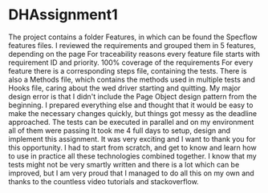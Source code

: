 # DHAssignment1

The project contains a folder Features, in which can be found the Specflow features files.
I reviewed the requirements and grouped them in 5 features, depending on the page
For traceability reasons every feature file starts with requirement ID and priority.
100% coverage of the requirements
For every feature there is a corresponding steps file, containing the tests.
There is also a Methods file, which contains the methods used in multiple tests
and Hooks file, caring about the wed driver starting and quitting.
My major design error is that I didn't include the Page Object design pattern from the  beginning.
I prepared everything else and thought that it would be easy to make the necessary changes quickly, but things got messy as the deadline approached.
The tests can be executed in parallel and on my environment all of them were passing
It took me 4 full days to setup, design and implement this assignment. It was very exciting and I want to thank you for this opportunity.
I had to start from scratch, and get to know and learn how to use in practice all these technologies combined together.
I know that my tests might not be very smartly written and there is a lot which can be improved,
but I am very proud that I managed to do all this on my own and thanks to the countless video tutorials and stackoverflow.
